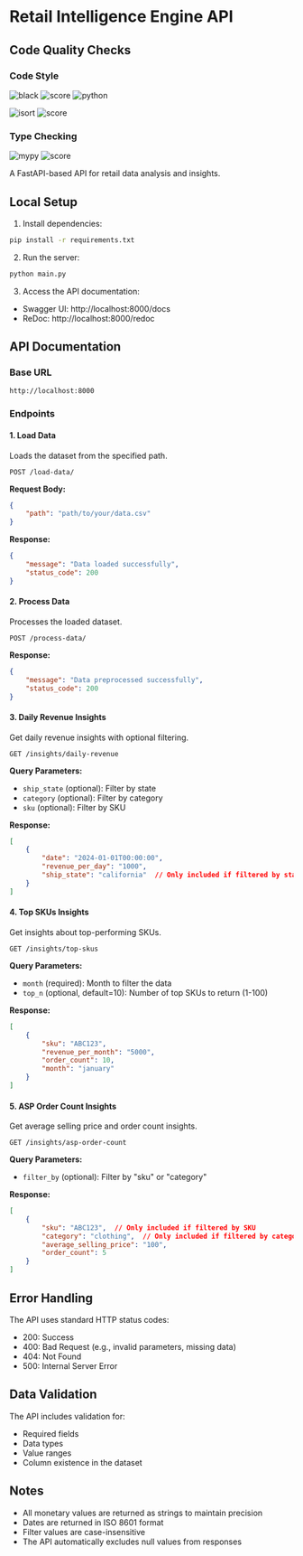 # Retail Intelligence Engine API

## Code Quality Checks

### Code Style
![black](https://img.shields.io/badge/black-passing-brightgreen?style=flat-square) ![score](https://img.shields.io/badge/score-5%2F5-blue?style=flat-square) ![python](https://img.shields.io/badge/python-3.12-blue?style=flat-square)

![isort](https://img.shields.io/badge/isort-passing-brightgreen?style=flat-square) ![score](https://img.shields.io/badge/score-4%2F5-blue?style=flat-square)

### Type Checking
![mypy](https://img.shields.io/badge/mypy-passing-brightgreen?style=flat-square) ![score](https://img.shields.io/badge/score-5%2F5-blue?style=flat-square)

A FastAPI-based API for retail data analysis and insights.

## Local Setup

1. Install dependencies:
```bash
pip install -r requirements.txt
```

2. Run the server:
```bash
python main.py
```

3. Access the API documentation:
- Swagger UI: http://localhost:8000/docs
- ReDoc: http://localhost:8000/redoc

## API Documentation

### Base URL
```
http://localhost:8000
```

### Endpoints

#### 1. Load Data
Loads the dataset from the specified path.

```http
POST /load-data/
```

**Request Body:**
```json
{
    "path": "path/to/your/data.csv"
}
```

**Response:**
```json
{
    "message": "Data loaded successfully",
    "status_code": 200
}
```

#### 2. Process Data
Processes the loaded dataset.

```http
POST /process-data/
```

**Response:**
```json
{
    "message": "Data preprocessed successfully",
    "status_code": 200
}
```

#### 3. Daily Revenue Insights
Get daily revenue insights with optional filtering.

```http
GET /insights/daily-revenue
```

**Query Parameters:**
- `ship_state` (optional): Filter by state
- `category` (optional): Filter by category
- `sku` (optional): Filter by SKU

**Response:**
```json
[
    {
        "date": "2024-01-01T00:00:00",
        "revenue_per_day": "1000",
        "ship_state": "california"  // Only included if filtered by state
    }
]
```

#### 4. Top SKUs Insights
Get insights about top-performing SKUs.

```http
GET /insights/top-skus
```

**Query Parameters:**
- `month` (required): Month to filter the data
- `top_n` (optional, default=10): Number of top SKUs to return (1-100)

**Response:**
```json
[
    {
        "sku": "ABC123",
        "revenue_per_month": "5000",
        "order_count": 10,
        "month": "january"
    }
]
```

#### 5. ASP Order Count Insights
Get average selling price and order count insights.

```http
GET /insights/asp-order-count
```

**Query Parameters:**
- `filter_by` (optional): Filter by "sku" or "category"

**Response:**
```json
[
    {
        "sku": "ABC123",  // Only included if filtered by SKU
        "category": "clothing",  // Only included if filtered by category
        "average_selling_price": "100",
        "order_count": 5
    }
]
```

## Error Handling

The API uses standard HTTP status codes:
- 200: Success
- 400: Bad Request (e.g., invalid parameters, missing data)
- 404: Not Found
- 500: Internal Server Error

## Data Validation

The API includes validation for:
- Required fields
- Data types
- Value ranges
- Column existence in the dataset

## Notes

- All monetary values are returned as strings to maintain precision
- Dates are returned in ISO 8601 format
- Filter values are case-insensitive
- The API automatically excludes null values from responses
